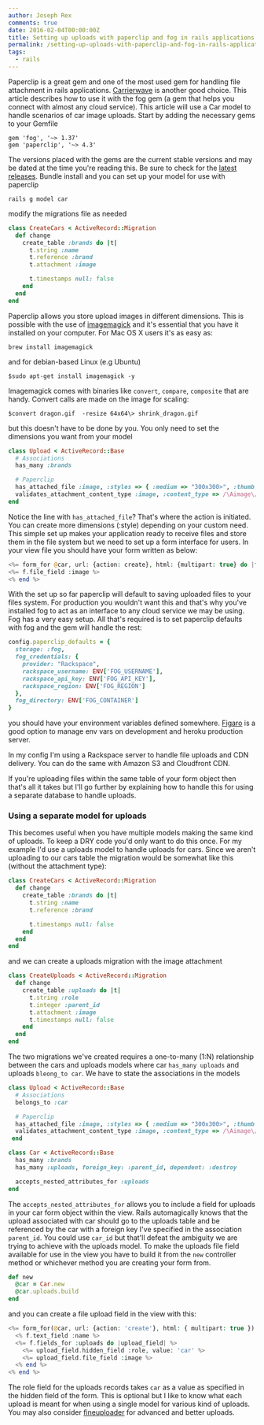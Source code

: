 ```yaml
---
author: Joseph Rex
comments: true
date: 2016-02-04T00:00:00Z
title: Setting up uploads with paperclip and fog in rails applications
permalink: /setting-up-uploads-with-paperclip-and-fog-in-rails-applications/
tags:
  - rails
---
```


Paperclip is a great gem and one of the most used gem for handling file attachment in rails applications. [Carrierwave](https://github.com/carrierwaveuploader/carrierwave) is another good choice. This article describes how to use it with the fog gem (a gem that helps you connect with almost any cloud service).
This article will use a Car model to handle scenarios of car image uploads.
Start by adding the necessary gems to your Gemfile
<!--more-->

```
gem 'fog', '~> 1.37'
gem 'paperclip', '~> 4.3'
```

The versions placed with the gems are the current stable versions and may be dated at the time you're reading this. Be sure to check for the [latest][1] [releases][2]. Bundle install and you can set up your model for use with paperclip

```
rails g model car
```
modify the migrations file as needed

```rb
class CreateCars < ActiveRecord::Migration
  def change
    create_table :brands do |t|
      t.string :name
      t.reference :brand
      t.attachment :image

      t.timestamps null: false
    end
  end
end
```

Paperclip allows you store upload images in different dimensions. This is possible with the use of [imagemagick][3] and it's essential that you have it installed on your computer. For Mac OS X users it's as easy as:

```
brew install imagemagick
```

and for debian-based Linux (e.g Ubuntu)

```
$sudo apt-get install imagemagick -y
```

Imagemagick comes with binaries like `convert`, `compare`, `composite` that are handy. Convert calls are made on the image for scaling:

```
$convert dragon.gif  -resize 64x64\> shrink_dragon.gif
```

but this doesn't have to be done by you. You only need to set the dimensions you want from your model

```rb
class Upload < ActiveRecord::Base
  # Associations
  has_many :brands

  # Paperclip
  has_attached_file :image, :styles => { :medium => "300x300>", :thumb => "100x100>" }, :default_url => "/images/:style/missing.png"
  validates_attachment_content_type :image, :content_type => /\Aimage\/.*\Z/
end
```

Notice the line with `has_attached_file`? That's where the action is initiated. You can create more dimensions (:style) depending on your custom need. This simple set up makes your application ready to receive files and store them in the file system but we need to set up a form interface for users. In your view file you should have your form written as below:

```php
<%= form_for @car, url: {action: create}, html: {multipart: true} do |f| %>
<%= f.file_field :image %>
<% end %>
```

With the set up so far paperclip will default to saving uploaded files to your files system. For production you wouldn't want this and that's why you've installed fog to act as an interface to any cloud service we may be using. Fog has a very easy setup. All that's required is to set paperclip defaults with fog and the gem will handle the rest:

```rb
config.paperclip_defaults = {
  storage: :fog,
  fog_credentials: {
    provider: "Rackspace",
    rackspace_username: ENV['FOG_USERNAME'],
    rackspace_api_key: ENV['FOG_API_KEY'],
    rackspace_region: ENV['FOG_REGION']
  },
  fog_directory: ENV['FOG_CONTAINER']
}
```

you should have your environment variables defined somewhere. [Figaro][4] is a good option to manage env vars on development and heroku production server.

In my config I'm using a Rackspace server to handle file uploads and CDN delivery. You can do the same with Amazon S3 and Cloudfront CDN.

If you're uploading files within the same table of your form object then that's all it takes but I'll go further by explaining how to handle this for using a separate database to handle uploads.

### Using a separate model for uploads
This becomes useful when you have multiple models making the same kind of uploads. To keep a DRY code you'd only want to do this once. For my example I'd use a uploads model to handle uploads for cars. Since we aren't uploading to our cars table the migration would be somewhat like this (without the attachment type):

```rb
class CreateCars < ActiveRecord::Migration
  def change
    create_table :brands do |t|
      t.string :name
      t.reference :brand

      t.timestamps null: false
    end
  end
end
```

and we can create a uploads migration with the image attachment

```rb
class CreateUploads < ActiveRecord::Migration
  def change
    create_table :uploads do |t|
      t.string :role
      t.integer :parent_id
      t.attachment :image
      t.timestamps null: false
    end
  end
end
```

The two migrations we've created requires a one-to-many (1:N) relationship between the cars and uploads models where car `has_many uploads` and uploads `bleong_to car`. We have to state the associations in the models

```rb
class Upload < ActiveRecord::Base
  # Associations
  belongs_to :car

  # Paperclip
  has_attached_file :image, :styles => { :medium => "300x300>", :thumb => "100x100>" }, :default_url => "/images/:style/missing.png"
  validates_attachment_content_type :image, :content_type => /\Aimage\/.*\Z/
 end
 ```

```rb
class Car < ActiveRecord::Base
  has_many :brands
  has_many :uploads, foreign_key: :parent_id, dependent: :destroy

  accepts_nested_attributes_for :uploads
end
```

The `accepts_nested_attributes_for` allows you to include a field for uploads in your car form object within the view. Rails automagically knows that the upload associated with car should go to the uploads table and be referenced by the car with a foreign key I've specified in the association `parent_id`. You could use `car_id` but that'll defeat the ambiguity we are trying to achieve with the uploads model.
To make the uploads file field available for use in the view you have to build it from the `new` controller method or whichever method you are creating your form from.

```rb
def new
  @car = Car.new
  @car.uploads.build
end
```

and you can create a file upload field in the view with this:

```php
<%= form_for(@car, url: {action: 'create'}, html: { multipart: true }) do |f| %>
  <% f.text_field :name %>
  <%= f.fields_for :uploads do |upload_field| %>
    <%= upload_field.hidden_field :role, value: 'car' %>
    <%= upload_field.file_field :image %>
  <% end %>
<% end %>
```

The role field for the uploads records takes `car` as a value as specified in the hidden field of the form. This is optional but I like to know what each upload is meant for when using a single model for various kind of uploads.
You may also consider [fineuploader][5] for advanced and better uploads.

[1]: https://rubygems.org/gems/paperclip
[2]: https://rubygems.org/gems/fog
[3]: http://www.imagemagick.org/
[4]: https://github.com/laserlemon/figaro
[5]: http://fineuploader.com/
[6]: https://github.com/carrierwaveuploader/carrierwave
